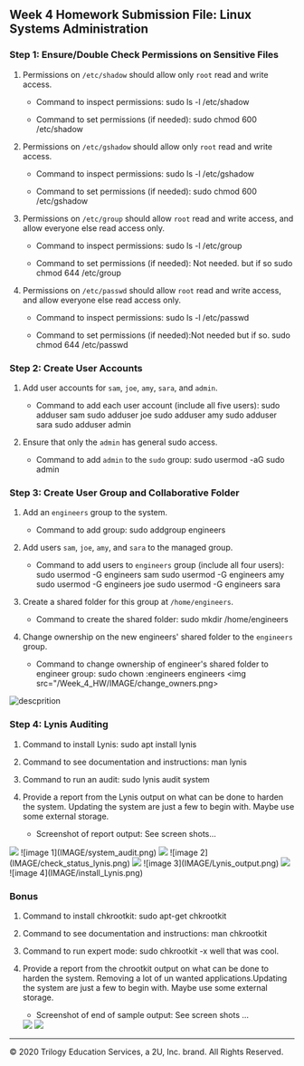 ## Week 4 Homework Submission File: Linux Systems Administration

### Step 1: Ensure/Double Check Permissions on Sensitive Files

1. Permissions on `/etc/shadow` should allow only `root` read and write access.

    - Command to inspect permissions: sudo ls -l /etc/shadow

    - Command to set permissions (if needed): sudo chmod 600 /etc/shadow
                                              
                                              
                                              

2. Permissions on `/etc/gshadow` should allow only `root` read and write access.

    - Command to inspect permissions: sudo ls -l /etc/gshadow

    - Command to set permissions (if needed): sudo chmod 600 /etc/gshadow

3. Permissions on `/etc/group` should allow `root` read and write access, and allow everyone else read access only.

    - Command to inspect permissions: sudo ls -l /etc/group

    - Command to set permissions (if needed): Not needed. but if so sudo chmod 644 /etc/group

4. Permissions on `/etc/passwd` should allow `root` read and write access, and allow everyone else read access only.

    - Command to inspect permissions: sudo ls -l /etc/passwd

    - Command to set permissions (if needed):Not needed but if so. sudo chmod 644 /etc/passwd

### Step 2: Create User Accounts

1. Add user accounts for `sam`, `joe`, `amy`, `sara`, and `admin`.

    - Command to add each user account (include all five users): sudo adduser sam 
                                                                 sudo adduser joe
                                                                 sudo adduser amy
                                                                 sudo adduser sara
                                                                 sudo adduser admin

2. Ensure that only the `admin` has general sudo access.

    - Command to add `admin` to the `sudo` group: sudo usermod -aG sudo admin

### Step 3: Create User Group and Collaborative Folder

1. Add an `engineers` group to the system.

    - Command to add group: sudo addgroup engineers

2. Add users `sam`, `joe`, `amy`, and `sara` to the managed group.

    - Command to add users to `engineers` group (include all four users):
    sudo usermod -G engineers sam
    sudo usermod -G engineers amy
    sudo usermod -G engineers joe
    sudo usermod -G engineers sara

3. Create a shared folder for this group at `/home/engineers`.

    - Command to create the shared folder: sudo mkdir /home/engineers

4. Change ownership on the new engineers' shared folder to the `engineers` group.

    - Command to change ownership of engineer's shared folder to engineer group: sudo chown :engineers engineers
    <img src="/Week_4_HW/IMAGE/change_owners.png>

![descprition](IMAGE/change_owners.png)

### Step 4: Lynis Auditing

1. Command to install Lynis: sudo apt install lynis

2. Command to see documentation and instructions: man lynis

3. Command to run an audit: sudo lynis audit system

4. Provide a report from the Lynis output on what can be done to harden the system. 
Updating the system are just a few to begin with. Maybe use some external storage. 
    - Screenshot of report output: See screen shots...
<img src="/Week_4_HW/IMAGE/system_audit.png">
![image 1](IMAGE/system_audit.png)
<img src="/Week_4_HW/IMAGE/check_status_lynis.png">
![image 2](IMAGE/check_status_lynis.png)
<img src="/Week_4_HW/IMAGE/Lynis_output.png">
![image 3](IMAGE/Lynis_output.png)
<img src="/Week_4_HW/IMAGE/install_Lynis.png">
![image 4](IMAGE/install_Lynis.png)

### Bonus
1. Command to install chkrootkit: sudo apt-get chkrootkit

2. Command to see documentation and instructions: man chkrootkit

3. Command to run expert mode: sudo chkrootkit -x  well that was cool.

4. Provide a report from the chrootkit output on what can be done to harden the system.
Removing a lot of un wanted applications.Updating the system are just a few to begin with. Maybe use some external storage. 
    - Screenshot of end of sample output: See screen shots ...
    <img src="/Week_4_HW/IMAGE/chkrootkit_output.png">
    <img src="/Week_4_HW/IMAGE/Harden_the_system.png">

---
© 2020 Trilogy Education Services, a 2U, Inc. brand. All Rights Reserved.
